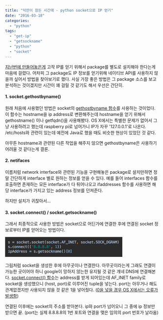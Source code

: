 ```yaml
---
title: "덕만이 잠든 시간에 - python socket으로 IP 얻기"
date: "2016-03-18"
categories: 
  - "python"
tags: 
  - "get-ip"
  - "getsockname"
  - "python"
  - "socket"
---
```


[지난번에 만들어놓은게](http://192.168.10.23:8088/1278) 고작 IP를 얻기 위해서 package를 별도로 설치해야 한다는게 마음에 걸렸다. 어차피 그 package도 IP 정보를 얻기위해 네이티브 API를 사용하지 않을까 싶어서 방법을 찾아보기로 했다. 사실 가장 좋은 방법은 그 package 소스를 보고 분석하는 것이겠지만 시간이 꽤 걸릴 것 같기도 해서 우선은 간단히.

#### 1\. socket.gethostbyname()

원래 처음에 사용했던 방법은 socket의 [gethostbyname 함수](https://docs.python.org/3/library/socket.html#socket.gethostbyname)를 사용하는 것이었다. 이 함수는 hostname을 ip address로 변환해주는데 hostname을 얻기 위해서 gethostname() 이나 getfqdn()을 사용해봤다. OS X에서는 특별한 문제가 없어서 그냥 사용하려고 했는데 raspberry pi로 넘어가니 IP가 자꾸 '127.0.0.1'로 나온다. /etc/hosts와 관련이 있는데 예전에 Java로 했을 때도 비슷한 현상이 있었던 것 같다.

아무튼 hostname과 관련된 다른 작업을 해주지 않으면 gethostbyname은 사용하기 어려울 것 같다는게 결론.

#### 2\. netifaces

이름처럼 network interface와 관련된 기능을 구현해놓은 package로 설치만하면 정말 간단하게 interface 별로 원하는 정보를 얻을 수 있다. 예를 들어 interfaces 함수를 호출하면 존재하는 모든 interface가 다 튀어나오고 ifaddresses 함수를 사용하면 해당 interface가 가지고 있는 address 정보를 던져준다.

하지만 설치가 귀찮아서...

#### 3\. socket.connect() / socket.getsockname()

그래서 최종적으로 사용한 방법은 socket으로 어딘가에 연결한 후에 연결된 socket 정보로부터 IP를 얻어오는 방법이다.

[![socket_connect](images/socket_connect.png)](https://blurblah.net/wp-content/uploads/2016/03/socket_connect.png)

그림처럼 socket을 생성한 후에 아무곳이나 연결한다. 아무곳이라는게 그래도 연결이 가능한 곳이어야 하니 google이 망하지 않는한 유지될 것 같은 걔네 DNS에 연결해본다. [socket.connect() 함수](https://docs.python.org/3/library/socket.html#socket.socket.connect)는 address를 받게 되어있는데 AF\_INET family로 socket을 생성했으니 (host, port)로 이루어진 tuple을 넣는다. port는 아무거나 해도 관계없겠지만 사용되지 않을 것 같은 1을 넣어줬다. ([0을 넣을 경우 OS X에서는 오류가 발생함](http://stackoverflow.com/questions/166506/finding-local-ip-addresses-using-pythons-stdlib/25850698#25850698))

연결된 이후에는 socket의 주소를 받아본다. ip와 port가 넘어오니 그 중에 ip 정보만 받으면 끝. (port는 실제 8.8.8.8의 1번 포트와 연결을 맺은 임의의 port 번호가 날라옴)
